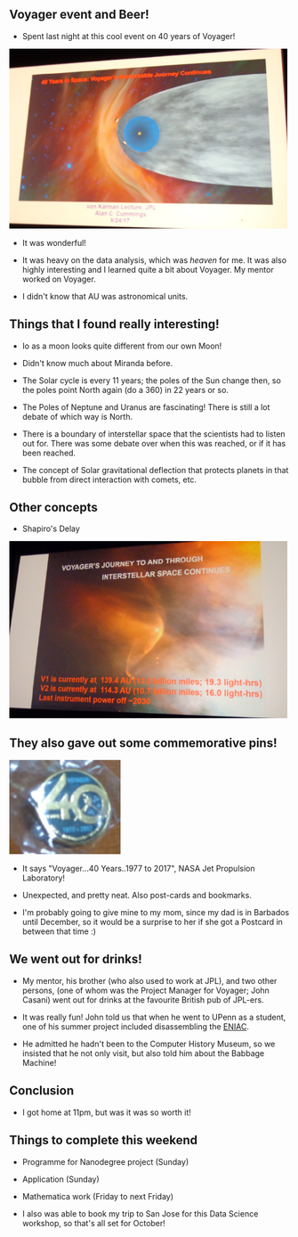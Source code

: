 ## Voyager event and Beer! 

- Spent last night at this cool event on 40 years of Voyager!

<img src="/images/voyager/voyager_001.png" width="500">

- It was wonderful! 

- It was heavy on the data analysis, which was *heaven* for me. 
  It was also highly interesting and I learned quite a bit about Voyager.
  My mentor worked on Voyager.
  
- I didn't know that AU was astronomical units. 
  
## Things that I found really interesting! 

- Io as a moon looks quite different from our own Moon! 

- Didn't know much about Miranda before.

- The Solar cycle is every 11 years; the poles of the Sun change then, 
  so the poles point North again (do a 360) in 22 years or so.
  
- The Poles of Neptune and Uranus are fascinating! There is still a lot
  debate of which way is North.
  
- There is a boundary of interstellar space that the scientists had to listen
  out for. There was some debate over when this was reached, or if it has been
  reached.
  
- The concept of Solar gravitational deflection that protects planets in that bubble
  from direct interaction with comets, etc.
  
## Other concepts

- Shapiro's Delay

<img src="/images/voyager/voyager_002.png" width="500">

## They also gave out some commemorative pins! 

<img src="/images/voyager/voyager_003.png" width="200">

- It says "Voyager...40 Years..1977 to 2017", NASA Jet Propulsion Laboratory!

- Unexpected, and pretty neat. Also post-cards and bookmarks.

- I'm probably going to give mine to my mom, since my dad is in Barbados 
  until December, so it would be a surprise to her if she got a Postcard 
  in between that time :)
  
## We went out for drinks!

- My mentor, his brother (who also used to work at JPL), and two other persons,
 (one of whom was the Project Manager for Voyager; John Casani) went out for drinks
 at the favourite British pub of JPL-ers. 
 
- It was really fun! John told us that when he went to UPenn as a student, one 
  of his summer project included disassembling the [ENIAC](https://en.wikipedia.org/wiki/ENIAC).
  
- He admitted he hadn't been to the Computer History Museum, so we insisted that he not only visit,
  but also told him about the Babbage Machine!
  
## Conclusion

- I got home at 11pm, but was it was so worth it!

## Things to complete this weekend

- Programme for Nanodegree project (Sunday)
- Application (Sunday)
- Mathematica work (Friday to next Friday)

- I also was able to book my trip to San Jose for this Data Science workshop,
  so that's all set for October!
